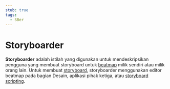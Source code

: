 ```yaml
---
stub: true
tags:
  - SBer
---
```


# Storyboarder

**Storyboarder** adalah istilah yang digunakan untuk mendeskripsikan pengguna yang membuat storyboard untuk [beatmap](/wiki/Beatmap) milik sendiri atau milik orang lain. Untuk membuat [storyboard](/wiki/Storyboards), storyboarder menggunakan editor beatmap pada bagian Desain, aplikasi pihak ketiga, atau [storyboard scripting](/wiki/Storyboard_Scripting).

<!-- TODO: Possibly can be expanded with links to noteable storyboarders and their impact on the game -->
